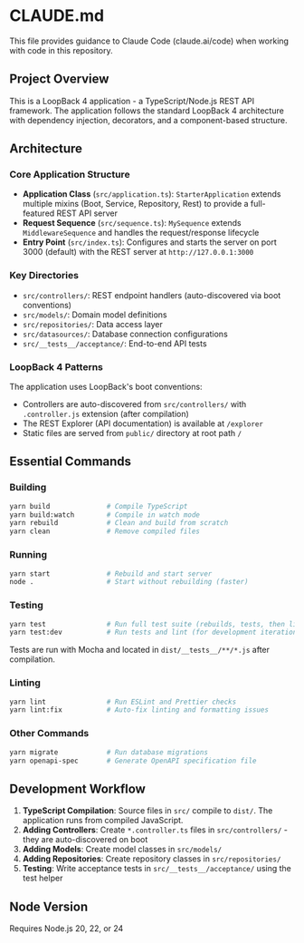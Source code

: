 # CLAUDE.md

This file provides guidance to Claude Code (claude.ai/code) when working with code in this repository.

## Project Overview

This is a LoopBack 4 application - a TypeScript/Node.js REST API framework. The application follows the standard LoopBack 4 architecture with dependency injection, decorators, and a component-based structure.

## Architecture

### Core Application Structure

- **Application Class** (`src/application.ts`): `StarterApplication` extends multiple mixins (Boot, Service, Repository, Rest) to provide a full-featured REST API server
- **Request Sequence** (`src/sequence.ts`): `MySequence` extends `MiddlewareSequence` and handles the request/response lifecycle
- **Entry Point** (`src/index.ts`): Configures and starts the server on port 3000 (default) with the REST server at `http://127.0.0.1:3000`

### Key Directories

- `src/controllers/`: REST endpoint handlers (auto-discovered via boot conventions)
- `src/models/`: Domain model definitions
- `src/repositories/`: Data access layer
- `src/datasources/`: Database connection configurations
- `src/__tests__/acceptance/`: End-to-end API tests

### LoopBack 4 Patterns

The application uses LoopBack's boot conventions:
- Controllers are auto-discovered from `src/controllers/` with `.controller.js` extension (after compilation)
- The REST Explorer (API documentation) is available at `/explorer`
- Static files are served from `public/` directory at root path `/`

## Essential Commands

### Building
```bash
yarn build              # Compile TypeScript
yarn build:watch        # Compile in watch mode
yarn rebuild            # Clean and build from scratch
yarn clean              # Remove compiled files
```

### Running
```bash
yarn start              # Rebuild and start server
node .                  # Start without rebuilding (faster)
```

### Testing
```bash
yarn test               # Run full test suite (rebuilds, tests, then lints)
yarn test:dev           # Run tests and lint (for development iteration)
```

Tests are run with Mocha and located in `dist/__tests__/**/*.js` after compilation.

### Linting
```bash
yarn lint               # Run ESLint and Prettier checks
yarn lint:fix           # Auto-fix linting and formatting issues
```

### Other Commands
```bash
yarn migrate            # Run database migrations
yarn openapi-spec       # Generate OpenAPI specification file
```

## Development Workflow

1. **TypeScript Compilation**: Source files in `src/` compile to `dist/`. The application runs from compiled JavaScript.
2. **Adding Controllers**: Create `*.controller.ts` files in `src/controllers/` - they are auto-discovered on boot
3. **Adding Models**: Create model classes in `src/models/`
4. **Adding Repositories**: Create repository classes in `src/repositories/`
5. **Testing**: Write acceptance tests in `src/__tests__/acceptance/` using the test helper

## Node Version

Requires Node.js 20, 22, or 24